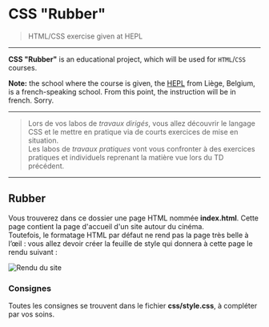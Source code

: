 # CSS "Rubber"

> HTML/CSS exercise given at HEPL

* * *

**CSS "Rubber"** is an educational project, which will be used for `HTML`/`CSS` courses.

**Note:** the school where the course is given, the [HEPL](http://www.provincedeliege.be/hauteecole) from Liège, Belgium, is a french-speaking school. From this point, the instruction will be in french. Sorry.

* * *

> Lors de vos labos de *travaux dirigés*, vous allez découvrir le langage CSS et le mettre en pratique via de courts exercices de mise en situation.  
> Les labos de *travaux pratiques* vont vous confronter à des exercices pratiques et individuels reprenant la matière vue lors du TD précédent.

* * *

## Rubber

Vous trouverez dans ce dossier une page HTML nommée **index.html**. Cette page contient la page d'accueil d'un site autour du cinéma.  
Toutefois, le formatage HTML par défaut ne rend pas la page très belle à l’œil : vous allez devoir créer la feuille de style qui donnera à cette page le rendu suivant&nbsp;:

![Rendu du site](rendu.png)

### Consignes

Toutes les consignes se trouvent dans le fichier **css/style.css**, à compléter par vos soins.
